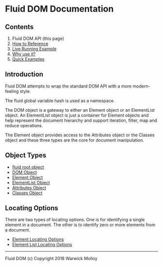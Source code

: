 # Fluid DOM Documentation

## Contents

1. Fluid DOM API (this page)
2. [How to Reference](./How-to-reference.md)
3. [Live Running Example](./live/example-01.html)
4. [Why use it?](./README.md)
5. [Quick Examples](./Quick-Examples.md)


## Introduction

Fluid DOM attempts to wrap the standard DOM API with
a more modern-feeling style.

The fluid global variable hash is used as a namespace.

The DOM object is a gateway to either an Element object
or an ElementList object. An ElementList object is just
a container for Element objects and help represent the
document hierarchy and support iteration, filter, map and reduce operations.

The Element object provides access to the Attributes object
or the Classes object and these three types are the core
for document manipulation.

## Object Types
- [fluid root object](./fluid.md)
- [DOM Object](./DOM.md)
- [Element Object](./Element.md)
- [ElementList Object](./ElementList.md)
- [Attributes Object](./Attributes.md)
- [Classes Object](./Classes.md)

## Locating Options

There are two types of locating options. One is for
identifying a single element in a document. The other
is to identify zero or more elements from a document.

- [Element Locating Options](./ElementOptions.md)
- [Element List Locating Options](./ElementListOptions.md)

----
Fluid DOM (c) Copyright 2018 Warwick Molloy
